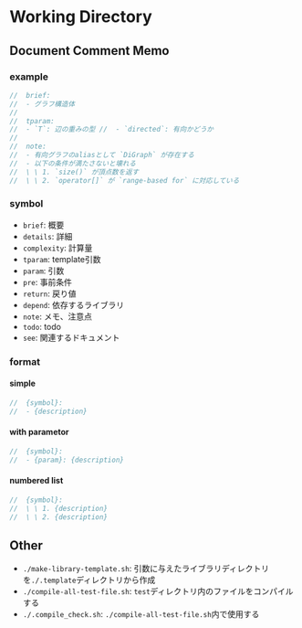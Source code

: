 # Working Directory

## Document Comment Memo

### example
``` cpp
//  brief:
//  - グラフ構造体
//
//  tparam:
//  - `T`: 辺の重みの型 //  - `directed`: 有向かどうか
//
//  note:
//  - 有向グラフのaliasとして `DiGraph` が存在する
//  - 以下の条件が満たさないと壊れる
//  \ \ 1. `size()` が頂点数を返す
//  \ \ 2. `operator[]` が `range-based for` に対応している
```

### symbol
- `brief`: 概要
- `details`: 詳細
- `complexity`: 計算量
- `tparam`: template引数
- `param`: 引数
- `pre`: 事前条件
- `return`: 戻り値
- `depend`: 依存するライブラリ
- `note`: メモ、注意点
- `todo`: todo
- `see`: 関連するドキュメント

### format
#### simple
``` cpp
//  {symbol}:
//  - {description}
```

#### with parametor
``` cpp
//  {symbol}:
//  - {param}: {description}
```

#### numbered list
``` cpp
//  {symbol}:
//  \ \ 1. {description}
//  \ \ 2. {description}
```

## Other
- `./make-library-template.sh`: 引数に与えたライブラリディレクトリを`./.template`ディレクトリから作成
- `./compile-all-test-file.sh`: `test`ディレクトリ内のファイルをコンパイルする
- `./.compile_check.sh`: `./compile-all-test-file.sh`内で使用する
